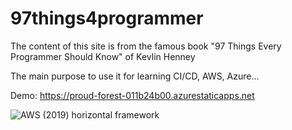 # 97things4programmer

The content of this site is from the famous book "97 Things Every Programmer Should Know" of Kevlin Henney

The main purpose to use it for learning CI/CD, AWS, Azure...

Demo: https://proud-forest-011b24b00.azurestaticapps.net


![AWS (2019) horizontal framework](https://user-images.githubusercontent.com/948856/107051915-9c356b00-67ff-11eb-8231-f43fc63b9ff7.png)
